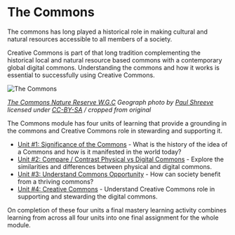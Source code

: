 # The Commons

The commons has long played a historical role in making cultural and natural resources accessible to all members of a society. 

Creative Commons is part of that long tradition complementing the historical local and natural resource based commons with a contemporary global digital commons. Understanding the commons and how it works is essential to successfully using Creative Commons.


![The Commons](https://github.com/creativecommons/cc-cert-map/blob/master/img/core/the-commons.jpg "The Commons")

*[The Commons Nature Reserve W.G.C](http://www.geograph.org.uk/photo/1257161) Geograph photo by [Paul Shreeve](http://www.geograph.org.uk/profile/20403) licensed under [CC-BY-SA](http://creativecommons.org/licenses/by-sa/2.0/) / cropped from original*


The Commons module has four units of learning that provide a grounding in the commons and Creative Commons role in stewarding and supporting it.


* [Unit #1: Significance of the Commons](significance.md) - What is the history of the idea of a Commons and how is it manifested in the world today?
* [Unit #2: Compare / Contrast Physical vs Digital Commons](physical-digital.md) - Explore the similarities and differences between physical and digital commons.
* [Unit #3: Understand Commons Opportunity](opportunity.md) - How can society benefit from a thriving commons?
* [Unit #4: Creative Commons](creative-commons.md) - Understand Creative Commons role in supporting and stewarding the digital commons.


On completion of these four units a final mastery learning activity combines learning from across all four units into one final assignment for the whole module.
